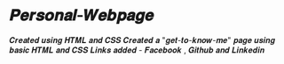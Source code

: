 # 𝑷𝒆𝒓𝒔𝒐𝒏𝒂𝒍-𝑾𝒆𝒃𝒑𝒂𝒈𝒆 
𝑪𝒓𝒆𝒂𝒕𝒆𝒅 𝒖𝒔𝒊𝒏𝒈 𝑯𝑻𝑴𝑳 𝒂𝒏𝒅 𝑪𝑺𝑺 
𝑪𝒓𝒆𝒂𝒕𝒆𝒅 𝒂 "𝒈𝒆𝒕-𝒕𝒐-𝒌𝒏𝒐𝒘-𝒎𝒆" 𝒑𝒂𝒈𝒆 𝒖𝒔𝒊𝒏𝒈 𝒃𝒂𝒔𝒊𝒄 𝑯𝑻𝑴𝑳 𝒂𝒏𝒅 𝑪𝑺𝑺 
𝑳𝒊𝒏𝒌𝒔 𝒂𝒅𝒅𝒆𝒅 - 𝑭𝒂𝒄𝒆𝒃𝒐𝒐𝒌 , 𝑮𝒊𝒕𝒉𝒖𝒃 𝒂𝒏𝒅 𝑳𝒊𝒏𝒌𝒆𝒅𝒊𝒏

